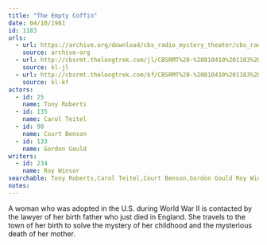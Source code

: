 ```yaml
---
title: "The Empty Coffin"
date: 04/10/1981
id: 1183
urls: 
  - url: https://archive.org/download/cbs_radio_mystery_theater/cbs_radio_mystery_theater-1151-1200.zip/cbs_radio_mystery_theater-1151-1200%2Fcbsrmt_1183_the_empty_coffin.mp3
    source: archive-org
  - url: http://cbsrmt.thelongtrek.com/jl/CBSRMT%20-%20810410%201183%20The%20Empty%20Coffin_jl.mp3
    source: kl-jl
  - url: http://cbsrmt.thelongtrek.com/kf/CBSRMT%20-%20810410%201183%20The%20Empty%20Coffin_kf.mp3
    source: kl-kf
actors:  
  - id: 25
    name: Tony Roberts  
  - id: 135
    name: Carol Teitel  
  - id: 90
    name: Court Benson  
  - id: 133
    name: Gordon Gould
writers:  
  - id: 234
    name: Roy Winsor
searchable: Tony Roberts,Carol Teitel,Court Benson,Gordon Gould Roy Winsor
notes:  
---
```

A woman who was adopted in the U.S. during World War II is contacted by the lawyer of her birth father who just died in England. She travels to the town of her birth to solve the mystery of her childhood and the mysterious death of her mother.
